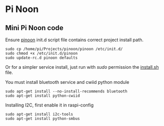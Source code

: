 Pi Noon
=======

Mini Pi Noon code
-----------------

Ensure [pinoon](pinoon) init.d script file contains correct project install path.

	sudo cp /home/pi/Projects/pinoon/pinoon /etc/init.d/  
	sudo chmod +x /etc/init.d/pinoon  
	sudo update-rc.d pinoon defaults  

Or for a simpler service install, just run with *sudo* permission the [install.sh](install.sh) file.


You must install bluetooth service and cwiid python module

	sudo apt-get install --no-install-recommends bluetooth  
	sudo apt-get install python-cwiid  

Installing I2C, first enable it in raspi-config

	sudo apt-get install i2c-tools  
	sudo apt-get install python-smbus  
